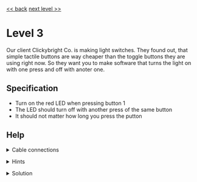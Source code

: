 [<< back](index) [next level >>](level4)

# Level 3

Our client Clickybright Co. is making light switches. They found out, that simple tactile buttons are way cheaper than the toggle buttons they are using right now. So they want you to make software that turns the light on with one press and off with anoter one.

## Specification

- Turn on the red LED when pressing button 1
- The LED should turn off with another press of the same button
- It should not matter how long you press the putton

## Help


<details markdown=1><summary>Cable connections</summary>
  
- MCU1_P0 -> Button1
- MCU1_P1 -> Red LED
 
</details>

<p></p>

<details markdown=1><summary>Hints</summary>
  
- Save the information about the last state of the button to a register
- Use the NOT instruction
 
</details>

<p></p>

<details markdown=1><summary>Solution</summary>

MCU1

```
teq p0 100 # check button
- mov 0 dat # not pressed dat=0
+ teq dat 0 # if unpressed before
+ mov 1 dat # mark as pressed
+ not # toggle acc
mov acc p1 # write acc to LED
```


</details>